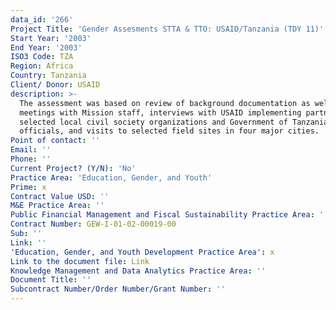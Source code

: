 ```yaml
---
data_id: '266'
Project Title: 'Gender Assesments STTA & TTO: USAID/Tanzania (TDY 11)'
Start Year: '2003'
End Year: '2003'
ISO3 Code: TZA
Region: Africa
Country: Tanzania
Client/ Donor: USAID
description: >-
  The assessment was based on review of background documentation as well as
  meetings with Mission staff, interviews with USAID implementing partners,
  selected local civil society organizations and Government of Tanzania
  officials, and visits to selected field sites in four major cities.
Point of contact: ''
Email: ''
Phone: ''
Current Project? (Y/N): 'No'
Practice Area: 'Education, Gender, and Youth'
Prime: x
Contract Value USD: ''
M&E Practice Area: ''
Public Financial Management and Fiscal Sustainability Practice Area: ''
Contract Number: GEW-I-01-02-00019-00
Sub: ''
Link: ''
'Education, Gender, and Youth Development Practice Area': x
Link to the document file: Link
Knowledge Management and Data Analytics Practice Area: ''
Document Title: ''
Subcontract Number/Order Number/Grant Number: ''
---
```

